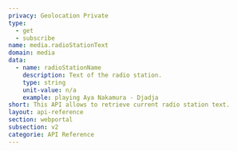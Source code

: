 ```yaml
---
privacy: Geolocation Private
type:
  - get
  - subscribe
name: media.radioStationText
domain: media
data:
  - name: radioStationName
    description: Text of the radio station.
    type: string
    unit-value: n/a
    example: playing Aya Nakamura - Djadja
short: This API allows to retrieve current radio station text.
layout: api-reference
section: webportal
subsection: v2
categorie: API Reference
---
```


